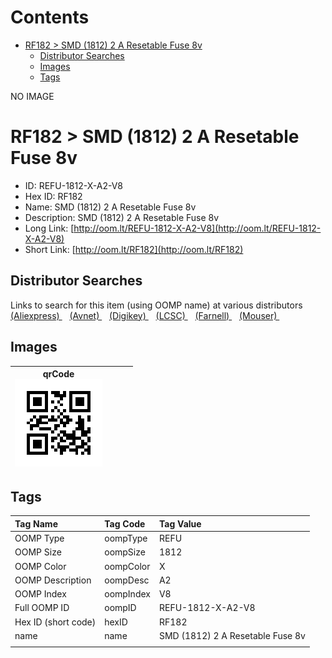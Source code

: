 



Contents
========

* [RF182 > SMD (1812) 2 A Resetable Fuse 8v](#rf182--smd-1812-2-a-resetable-fuse-8v)
	* [Distributor Searches](#distributor-searches)
	* [Images](#images)
	* [Tags](#tags)
  
NO IMAGE  
# RF182 > SMD (1812) 2 A Resetable Fuse 8v

- ID: REFU-1812-X-A2-V8
- Hex ID: RF182
- Name: SMD (1812) 2 A Resetable Fuse 8v
- Description: SMD (1812) 2 A Resetable Fuse 8v
- Long Link: [http://oom.lt/REFU-1812-X-A2-V8](http://oom.lt/REFU-1812-X-A2-V8)
- Short Link: [http://oom.lt/RF182](http://oom.lt/RF182)

## Distributor Searches
  
Links to search for this item (using OOMP name) at various distributors  
[(Aliexpress) ](https://www.aliexpress.com/wholesale?SearchText=1117SMD+1812+2+A+Resetable+Fuse+8v)&nbsp;&nbsp;&nbsp;[(Avnet) ](https://www.avnet.com/shop/us/search/SMD+1812+2+A+Resetable+Fuse+8v)&nbsp;&nbsp;&nbsp;[(Digikey) ](https://www.digikey.co.uk/en/products/result?s=SMD+1812+2+A+Resetable+Fuse+8v)&nbsp;&nbsp;&nbsp;[(LCSC) ](https://www.lcsc.com/search?q=SMD+1812+2+A+Resetable+Fuse+8v)&nbsp;&nbsp;&nbsp;[(Farnell) ](https://uk.farnell.com/search?st=SMD+1812+2+A+Resetable+Fuse+8v)&nbsp;&nbsp;&nbsp;[(Mouser) ](https://www.mouser.com/c/?q=SMD+1812+2+A+Resetable+Fuse+8v)&nbsp;&nbsp;&nbsp;
## Images
  

|qrCode<br>[![](https://raw.githubusercontent.com/oomlout/oomlout_OOMP_parts_V2/main/REFU/1812/X/A2/V8/qrCode_140.png)](https://github.com/oomlout/oomlout_OOMP_parts_V2/tree/main/REFU/1812/X/A2/V8/qrCode.png)||||
| :---: | :---: | :---: | :---: |

## Tags
  

|Tag Name|Tag Code|Tag Value|
| :--- | :--- | :--- |
|OOMP Type|oompType|REFU|
|OOMP Size|oompSize|1812|
|OOMP Color|oompColor|X|
|OOMP Description|oompDesc|A2|
|OOMP Index|oompIndex|V8|
|Full OOMP ID|oompID|REFU-1812-X-A2-V8|
|Hex ID (short code)|hexID|RF182|
|name|name|SMD (1812) 2 A Resetable Fuse 8v|
||||
